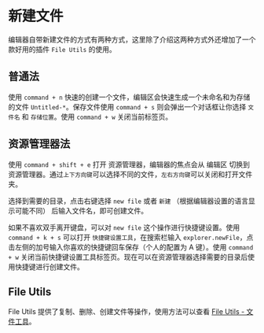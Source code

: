 # 新建文件

编辑器自带新建文件的方式有两种方式，这里除了介绍这两种方式外还增加了一个款好用的插件 `File Utils` 的使用。

## 普通法
使用 `command + n` 快速的创建一个文件，编辑区会快速生成一个未命名和为存储的文件 `Untitled-*`。保存文件使用 `command + s` 则会弹出一个对话框让你选择 `文件名` 和 `存储位置`。使用 `command + w` 关闭当前标签页。

## 资源管理器法
使用 `command + shift + e` 打开 资源管理器，编辑器的焦点会从 编辑区 切换到 资源管理器。通过`上下方向键`可以选择不同的文件，`左右方向键`可以关闭和打开文件夹。

选择到需要的目录，点击右键选择 `new file` 或者 `新建` （根据编辑器设置的语言显示可能不同） 后输入文件名，即可创建文件。

如果不喜欢双手离开键盘，可以对 `new file` 这个操作进行快捷键设置。使用 `command + k + s` 可以打开 `快捷键设置工具`，在搜索栏输入 `explorer.newFile`，点击左侧的加号输入你喜欢的快捷键回车保存（个人的配置为 A 键）。使用 `command + w` 关闭当前快捷键设置工具标签页。现在可以在资源管理器选择需要的目录后使用快捷键进行创建文件。

## File Utils
File Utils 提供了复制、删除、创建文件等操作，使用方法可以查看 [File Utils - 文件工具](extension-file-utils.md)。
